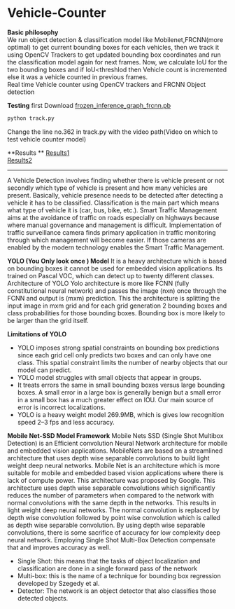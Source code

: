 # Vehicle-Counter
**Basic philosophy** <br/>
We run object detection & classification model like Mobilenet,FRCNN(more optimal) to get current bounding boxes for each vehicles, then we track it using OpenCV Trackers to get updated bounding box coordinates and run the classification model again for next frames.
Now, we calculate IoU for the two bounding boxes and if IoU<threshlod then Vehicle count is incremented else it was a vehicle counted in previous frames.<br/>
Real time Vehicle counter using OpenCV trackers and FRCNN Object detection <br>


**Testing**
first Download [frozen_inference_graph_frcnn.pb](https://github.com/mhBahrami/CarND-Capstone/blob/master/ros/src/tl_detector/models/sim/frozen_inference_graph_frcnn.pb)
```python
python track.py
```

Change the line no.362 in track.py with the video path(Video on which to test vehicle counter model)

**Results **
[Results1](https://youtu.be/rsgLz582Mfw)   <br/>
[Results2](https://youtu.be/8jpjXcMgrDM) 

---

A Vehicle Detection involves finding whether there is vehicle present or not secondly which type of vehicle is present and how many vehicles are present. Basically, vehicle presence needs to be detected after detecting a vehicle it has to be classified. Classification is the main part which means what type of vehicle it is (car, bus, bike, etc.). Smart Traffic Management aims at the avoidance of traffic on roads especially on highways because where manual governance and management is difficult. Implementation of traffic surveillance camera finds primary application in traffic monitoring through which management will become easier. If those cameras are enabled by the modern technology enables the Smart Traffic Management.

**YOLO (You Only look once ) Model**
It is a heavy architecture which is based on bounding boxes it cannot be used for embedded vision applications. Its trained on Pascal VOC, which can detect up to twenty different classes. Architecture of YOLO Yolo architecture is more like FCNN (fully constitutional neural network) and passes the image (nxn) once through the FCNN and output is (mxm) prediction. This the architecture is splitting the input image in mxm grid and for each grid generation 2 bounding boxes and class probabilities for those bounding boxes. Bounding box is more likely to be larger than the grid itself.


**Limitations of YOLO**
+ YOLO imposes strong spatial constraints on bounding box predictions since each grid cell only predicts two boxes and can only have one class. This spatial constraint limits the number of nearby objects that our model can predict.
+ YOLO model struggles with small objects that appear in groups.
+ It treats errors the same in small bounding boxes versus large bounding boxes. A small error in a large box is generally benign but a small error in a small box has a much greater effect on IOU. Our main source of error is incorrect localizations.
+ YOLO is a heavy weight model 269.9MB, which is gives low recognition speed 2–3 fps and less accuracy.

**Mobile Net-SSD Model Framework**
Mobile Nets SSD (Single Shot Multibox Detection) is an Efficient convolution Neural Network architecture for mobile and embedded vision applications. MobileNets are based on a streamlined architecture that uses depth wise separable convolutions to build light weight deep neural networks. Mobile Net is an architecture which is more suitable for mobile and embedded based vision applications where there is lack of compute power. This architecture was proposed by Google. This architecture uses depth wise separable convolutions which significantly reduces the number of parameters when compared to the network with normal convolutions with the same depth in the networks. This results in light weight deep neural networks. The normal convolution is replaced by depth wise convolution followed by point wise convolution which is called as depth wise separable convolution. By using depth wise separable convolutions, there is some sacrifice of accuracy for low complexity deep neural network. Employing Single Shot Multi-Box Detection compensate that and improves accuracy as well.
+ Single Shot: this means that the tasks of object localization and classification are done in a single forward pass of the network
+ Multi-box: this is the name of a technique for bounding box regression developed by Szegedy et al.
+ Detector: The network is an object detector that also classifies those detected objects.



